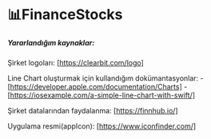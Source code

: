 # 📊FinanceStocks

##### Yararlandığım kaynaklar:

Şirket logoları: [https://clearbit.com/logo]

Line Chart oluşturmak için kullandığım dokümantasyonlar: - [https://developer.apple.com/documentation/Charts] - [https://iosexample.com/a-simple-line-chart-with-swift/]

Şirket datalarından faydalanma: [https://finnhub.io/]

Uygulama resmi(appIcon): [https://www.iconfinder.com/]

